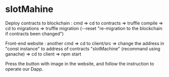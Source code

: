 # slotMahine
Deploy contracts to blockchain : cmd => cd to contracts => truffle compile => cd to migrations => truffle migration (--reset "re-migration to the blockchain if contracts been changed")

Front-end website : another cmd => cd to client/src => change the address in "const instance" to address of contracts "slotMachine" (recommand using ganache) => cd to client => npm start

Press the button with image in the website, and follow the instruction to operate our Dapp.
